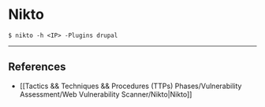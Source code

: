 # Nikto

`$ nikto -h <IP> -Plugins drupal`

---
## References

- [[Tactics && Techniques && Procedures (TTPs) Phases/Vulnerability Assessment/Web Vulnerability Scanner/Nikto|Nikto]]